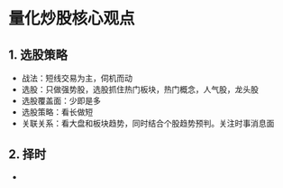 # 量化炒股核心观点
## 1. 选股策略
- 战法：短线交易为主，伺机而动
- 选股：只做强势股，选股抓住热门板块，热门概念，人气股，龙头股
- 选股覆盖面：少即是多
- 选股策略：看长做短
- 关联关系：看大盘和板块趋势，同时结合个股趋势预判。关注时事消息面

## 2. 择时
- 